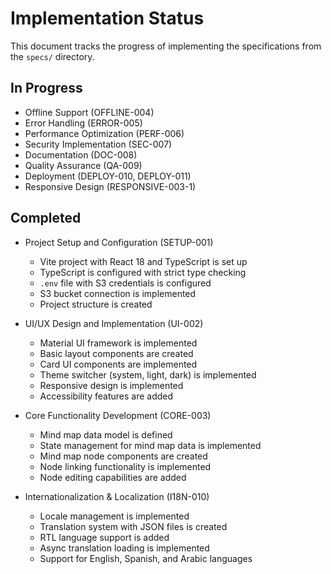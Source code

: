 # Implementation Status

This document tracks the progress of implementing the specifications from the `specs/` directory.

## In Progress
- Offline Support (OFFLINE-004)
- Error Handling (ERROR-005)
- Performance Optimization (PERF-006)
- Security Implementation (SEC-007)
- Documentation (DOC-008)
- Quality Assurance (QA-009)
- Deployment (DEPLOY-010, DEPLOY-011)
- Responsive Design (RESPONSIVE-003-1)

## Completed
- Project Setup and Configuration (SETUP-001)
  - Vite project with React 18 and TypeScript is set up
  - TypeScript is configured with strict type checking
  - `.env` file with S3 credentials is configured
  - S3 bucket connection is implemented
  - Project structure is created

- UI/UX Design and Implementation (UI-002)
  - Material UI framework is implemented
  - Basic layout components are created
  - Card UI components are implemented
  - Theme switcher (system, light, dark) is implemented
  - Responsive design is implemented
  - Accessibility features are added

- Core Functionality Development (CORE-003)
  - Mind map data model is defined
  - State management for mind map data is implemented
  - Mind map node components are created
  - Node linking functionality is implemented
  - Node editing capabilities are added

- Internationalization & Localization (I18N-010)
  - Locale management is implemented
  - Translation system with JSON files is created
  - RTL language support is added
  - Async translation loading is implemented
  - Support for English, Spanish, and Arabic languages
